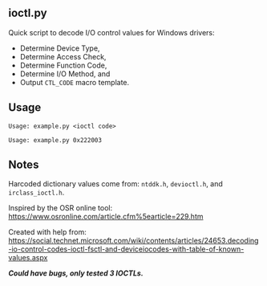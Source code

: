 ## ioctl.py
Quick script to decode I/O control values for Windows drivers:
+ Determine Device Type,
+ Determine Access Check,
+ Determine Function Code,
+ Determine I/O Method, and
+ Output `CTL_CODE` macro template.

## Usage
`Usage: example.py <ioctl code>`

`Usage: example.py 0x222003`

## Notes
Harcoded dictionary values come from: `ntddk.h`, `devioctl.h`, and `irclass_ioctl.h`. 

Inspired by the OSR online tool: https://www.osronline.com/article.cfm%5earticle=229.htm

Created with help from: https://social.technet.microsoft.com/wiki/contents/articles/24653.decoding-io-control-codes-ioctl-fsctl-and-deviceiocodes-with-table-of-known-values.aspx

***Could have bugs, only tested 3 IOCTLs.***
